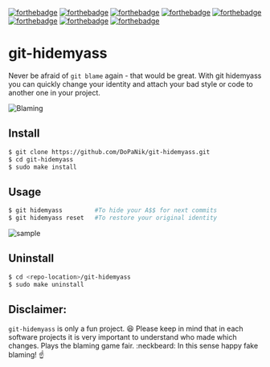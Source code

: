 [![forthebadge](https://forthebadge.com/images/badges/gluten-free.svg)](https://forthebadge.com)
[![forthebadge](https://forthebadge.com/images/badges/fo-shizzle.svg)](https://forthebadge.com)
[![forthebadge](https://forthebadge.com/images/badges/makes-people-smile.svg)](https://forthebadge.com)
[![forthebadge](https://forthebadge.com/images/badges/uses-badges.svg)](https://forthebadge.com)
[![forthebadge](https://forthebadge.com/images/badges/uses-git.svg)](https://forthebadge.com)
[![forthebadge](https://forthebadge.com/images/badges/compatibility-blackberry.svg)](https://forthebadge.com)
[![forthebadge](https://forthebadge.com/images/badges/built-with-love.svg)](https://forthebadge.com)
[![forthebadge](https://forthebadge.com/images/badges/ages-18.svg)](https://forthebadge.com)


# git-hidemyass
Never be afraid of `git blame` again - that would be great. With git hidemyass you can quickly change your identity and attach your bad style or code to another one in your project.

![Blaming](https://media.giphy.com/media/3oKIPB2RsSU4N8GBqg/giphy.gif)

## Install

```bash
$ git clone https://github.com/DoPaNik/git-hidemyass.git
$ cd git-hidemyass
$ sudo make install
```

## Usage

```bash
$ git hidemyass         #To hide your A$$ for next commits
$ git hidemyass reset   #To restore your original identity
```

![sample](https://user-images.githubusercontent.com/963151/63225724-ba567800-c1d3-11e9-9a80-9525d3876a5e.gif)


## Uninstall

```bash
$ cd <repo-location>/git-hidemyass
$ sudo make uninstall
```

## Disclaimer:
`git-hidemyass` is only a fun project. :laughing: Please keep in mind that in each software projects it is very important to understand who made which changes. Plays the blaming game fair. :neckbeard: In this sense happy fake blaming! :point_up: